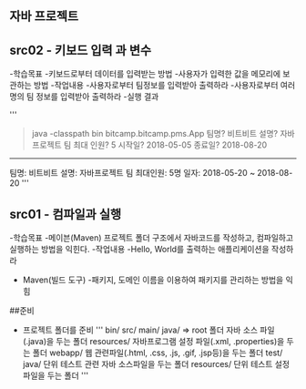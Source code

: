 ## 자바 프로젝트

## src02 - 키보드 입력 과 변수
-학습목표
  -키보드로부터 데이터를 입력받는 방법
  -사용자가 입력한 값을 메모리에 보관하는 방법
-작업내용
  -사용자로부터 팀정보를 입력받아 출력하라
  -사용자로부터 여러명의 팀 정보를 입력받아 출력하라
-실행 결과

'''
>java -classpath bin bitcamp.bitcamp.pms.App
팀명? 비트비트
설명? 자바 프로젝트 팀
최대 인원? 5
시작일? 2018-05-05
종료일? 2018-08-20
------------------------
팀명: 비트비트
설명:
자바프로젝트 팀
최대인원: 5명
일자: 2018-05-20 ~ 2018-08-20
'''
  
## src01 - 컴파일과 실행
-학습목표
  -메이븐(Maven) 프로젝트 폴더 구조에서 자바코드를 작성하고, 컴파일하고 실행하는 방법을 
   익힌다.
-작업내용
  -Hello, World를 출력하는 애플리케이션을 작성하라
- Maven(빌드 도구)
-패키지, 도메인 이름을 이용하여 패키지를 관리하는 방법을 익힘


##준비
- 프로젝트 폴더를 준비
'''
bin/
src/
    main/
        java/ => root 폴더
          자바 소스 파일(.java)을 두는 폴더
        resources/
          자바프로그램 설정 파일(.xml, .properties)을 두는 폴더
        webapp/
          웹 관련파일(.html, .css, .js, .gif, .jsp등)을 두는 폴더
    test/
        java/
          단위 테스트 관련 자바 소스파일을 두는 폴더
        resources/
          단위 테스트 설정 파일을 두는 폴더
'''    


